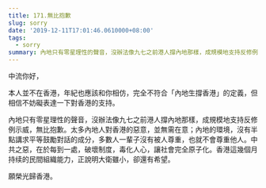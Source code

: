 ```yaml
---
title: 171.無比抱歉
slug: sorry
date: '2019-12-11T17:01:46.0610000+08:00'
tags:
  - sorry
summary: 內地只有零星理性的聲音，沒辦法像九七之前港人撐內地那樣，成規模地支持反修例示威，無比抱歉。
---
```

中流你好，



本人並不在香港，年紀也應該和你相仿，完全不符合「內地生撐香港」的定義，但相信不妨礙表達一下對香港的支持。



內地只有零星理性的聲音，沒辦法像九七之前港人撐內地那樣，成規模地支持反修例示威，無比抱歉。太多內地人對香港的惡意，並無需在意；內地的環境，沒有半點講求平等鼓勵對話的成分，多數人一輩子沒有被人尊重，也就不會尊重他人。中共之惡，在於每到一處，破壞制度，毒化人心，讓社會完全原子化。香港這幾個月持续的民間組織能力，正說明大衛雖小，卻還有希望。



願榮光歸香港。
